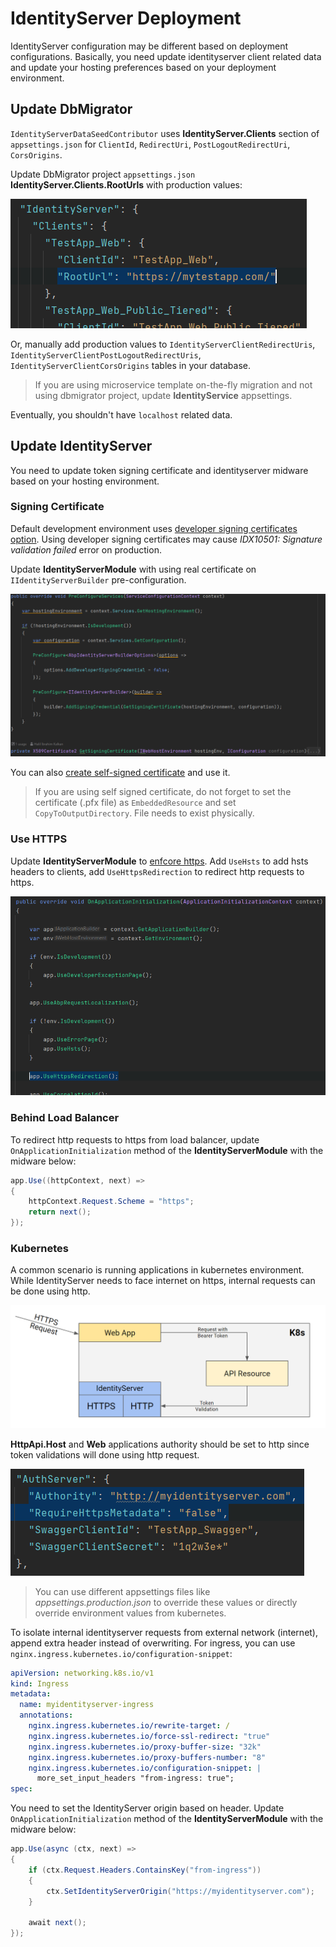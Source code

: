 # IdentityServer Deployment

IdentityServer configuration may be different based on deployment configurations. Basically, you need update identityserver client related data and update your hosting preferences based on your deployment environment.

## Update DbMigrator

`IdentityServerDataSeedContributor` uses **IdentityServer.Clients** section of `appsettings.json` for `ClientId`, `RedirectUri`, `PostLogoutRedirectUri`, `CorsOrigins`.

Update DbMigrator project `appsettings.json` **IdentityServer.Clients.RootUrls** with production values:

![db-migrator-appsettings](../images/db-migrator-appsettings.png)

Or, manually add production values to `IdentityServerClientRedirectUris`, `IdentityServerClientPostLogoutRedirectUris`, `IdentityServerClientCorsOrigins` tables in your database.

> If you are using microservice template on-the-fly migration and not using dbmigrator project, update **IdentityService** appsettings.

Eventually, you shouldn't have `localhost` related data.

## Update IdentityServer

You need to update token signing certificate and identityserver midware based on your hosting environment.

### Signing Certificate

Default development environment uses [developer signing certificates option](https://github.com/abpframework/abp/blob/dev/modules/identityserver/src/Volo.Abp.IdentityServer.Domain/Volo/Abp/IdentityServer/AbpIdentityServerBuilderOptions.cs#L29). Using developer signing certificates may cause *IDX10501: Signature validation failed* error on production.

Update **IdentityServerModule** with using real certificate on `IIdentityServerBuilder` pre-configuration.

![idsrv-certificate](../images/idsrv-certificate.png)

You can also [create self-signed certificate](https://docs.abp.io/en/commercial/5.0/startup-templates/microservice/tye-integration#create-developer-certificates) and use it.

> If you are using self signed certificate, do not forget to set the certificate (.pfx file) as `EmbeddedResource` and set `CopyToOutputDirectory`. File needs to exist physically.

### Use HTTPS

Update **IdentityServerModule** to [enfcore https](https://docs.microsoft.com/en-us/aspnet/core/security/enforcing-ssl?view=aspnetcore-6.0&tabs=visual-studio). Add `UseHsts` to add hsts headers to clients, add `UseHttpsRedirection` to redirect http requests to https.

![use-https](../images/use-https.png)

### Behind Load Balancer

To redirect http requests to https from load balancer, update `OnApplicationInitialization` method of the **IdentityServerModule** with the midware below:

```csharp
app.Use((httpContext, next) =>
{
    httpContext.Request.Scheme = "https";
    return next();
});
```

### Kubernetes

A common scenario is running applications in kubernetes environment. While IdentityServer needs to face internet on https, internal requests can be done using http.

![idsrv-k8s](../images/idsrv-k8s.png)

**HttpApi.Host** and **Web** applications authority should be set to http since token validations will done using http request.

![api-resource-internal-idsrv](../images/api-resource-internal-idsrv.png)

> You can use different appsettings files like *appsettings.production.json* to override these values or directly override environment values from kubernetes.

To isolate internal identityserver requests from external network (internet), append extra header instead of overwriting. 
For ingress, you can use `nginx.ingress.kubernetes.io/configuration-snippet`:

```yaml
apiVersion: networking.k8s.io/v1
kind: Ingress
metadata:
  name: myidentityserver-ingress
  annotations:
    nginx.ingress.kubernetes.io/rewrite-target: /
    nginx.ingress.kubernetes.io/force-ssl-redirect: "true"
    nginx.ingress.kubernetes.io/proxy-buffer-size: "32k"
    nginx.ingress.kubernetes.io/proxy-buffers-number: "8"
    nginx.ingress.kubernetes.io/configuration-snippet: |
      more_set_input_headers "from-ingress: true";
spec:
```

You need to set the IdentityServer origin based on header. Update `OnApplicationInitialization` method of the **IdentityServerModule** with the midware below:

```csharp
app.Use(async (ctx, next) =>
{
    if (ctx.Request.Headers.ContainsKey("from-ingress"))
    {
        ctx.SetIdentityServerOrigin("https://myidentityserver.com");
    }

    await next();
});
```